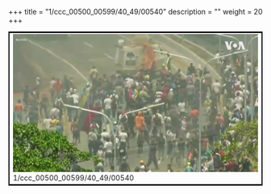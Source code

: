 +++
title = "1/ccc_00500_00599/40_49/00540"
description = ""
weight = 20
+++

<table style="border:2px solid black;max-width:800px;max-height:800px;" 
><tr><td>
<img class="center-fit-jpg"
src="/jpg_/aaa_20190430_NxaOmWaI8sI_00539.jpg">
1/ccc_00500_00599/40_49/00540
</img></td></tr></table>

